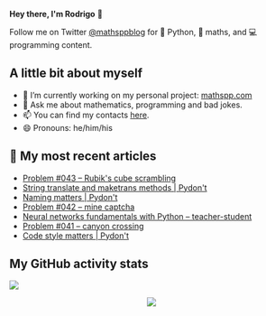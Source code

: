 **Hey there, I'm Rodrigo** 👋

Follow me on Twitter [@mathsppblog][twitter] for 🐍 Python, 🧠 maths, and 💻 programming content.


## A little bit about myself

- 🔭 I’m currently working on my personal project: [mathspp.com](https://mathspp.com)
- 💬 Ask me about mathematics, programming and bad jokes.
- 📫 You can find my contacts [here](https://mathspp.com/about#contacts).
- 😄 Pronouns: he/him/his


## 📖 My most recent articles

<!-- BLOG-POST-LIST:START -->
- [Problem #043 – Rubik's cube scrambling](https://mathspp.com/blog/problems/rubiks-cube-scrambling)
- [String translate and maketrans methods | Pydon't](https://mathspp.com/blog/pydonts/string-translate-and-maketrans-methods)
- [Naming matters | Pydon't](https://mathspp.com/blog/pydonts/naming-matters)
- [Problem #042 – mine captcha](https://mathspp.com/blog/problems/mine-captcha)
- [Neural networks fundamentals with Python – teacher-student](https://mathspp.com/blog/neural-networks-fundamentals-with-python-better-performance)
- [Problem #041 – canyon crossing](https://mathspp.com/blog/problems/canyon-crossing)
- [Code style matters | Pydon't](https://mathspp.com/blog/pydonts/code-style-matters)
<!-- BLOG-POST-LIST:END -->


##  My GitHub activity stats

![](https://github-readme-stats.vercel.app/api?username=RojerGS&hide=stars&count_private=true&show_icons=true)

<p align='center'><img src='https://visitor-badge.laobi.icu/badge?page_id=RojerGS'></p>

[twitter]: https://twitter.com/mathsppblog
